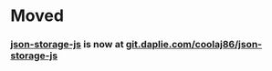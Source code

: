 # Moved
### [json-storage-js](https://git.daplie.com/coolaj86/json-storage-js) is now at [git.daplie.com/coolaj86/json-storage-js](https://git.daplie.com/coolaj86/json-storage-js)

